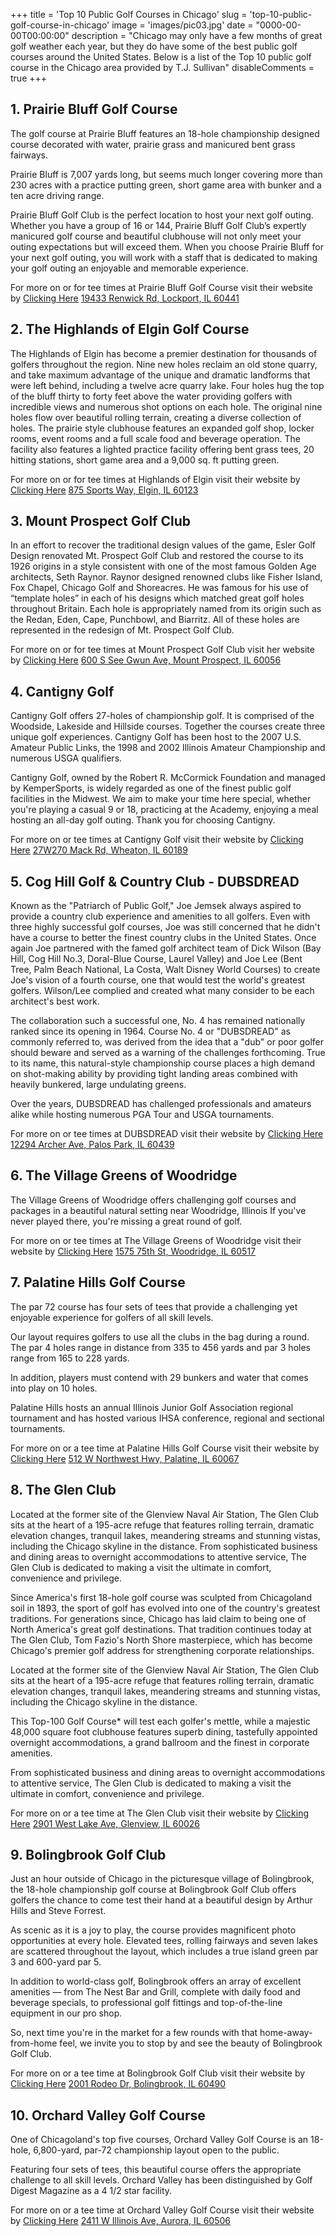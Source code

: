 +++
title = 'Top 10 Public Golf Courses in Chicago'
slug = 'top-10-public-golf-course-in-chicago'
image = 'images/pic03.jpg'
date = "0000-00-00T00:00:00"
description = "Chicago may only have a few months of great golf weather each year, but they do have some of the best public golf courses around the United States. Below is a list of the Top 10 public golf course in the Chicago area provided by T.J. Sullivan"
disableComments = true
+++



## 1. Prairie Bluff Golf Course

The golf course at Prairie Bluff features an 18-hole championship designed course decorated with water, prairie grass and manicured bent grass fairways.

Prairie Bluff is 7,007 yards long, but seems much longer covering more than 230 acres with a practice putting green, short game area with bunker and a ten acre driving range.

Prairie Bluff Golf Club is the perfect location to host your next golf outing. Whether you have a group of 16 or 144, Prairie Bluff Golf Club’s expertly manicured golf course and beautiful clubhouse will not only meet your outing expectations but will exceed them. When you choose Prairie Bluff for your next golf outing, you will work with a staff that is dedicated to making your golf outing an enjoyable and memorable experience.

For more on or for tee times at Prairie Bluff Golf Course visit their website by [Clicking Here](https://www.prairiebluffgc.com/)
[19433 Renwick Rd, Lockport, IL 60441](https://goo.gl/maps/654zBpm2ynVaQGk2A)

## 2. The Highlands of Elgin Golf Course

The Highlands of Elgin has become a premier destination for thousands of golfers throughout the region. Nine new holes reclaim an old stone quarry, and take maximum advantage of the unique and dramatic landforms that were left behind, including a twelve acre quarry lake. Four holes hug the top of the bluff thirty to forty feet above the water providing golfers with incredible views and numerous shot options on each hole. The original nine holes flow over beautiful rolling terrain, creating a diverse collection of holes. The prairie style clubhouse features an expanded golf shop, locker rooms, event rooms and a full scale food and beverage operation. The facility also features a lighted practice facility offering bent grass tees, 20 hitting stations, short game area and a 9,000 sq. ft putting green.

For more on or for tee times at Highlands of Elgin visit their website by [Clicking Here](https://highlandsofelgin.com/)
[875 Sports Way, Elgin, IL 60123](https://goo.gl/maps/t6WjKT8YwVekLQhw8)


## 3. Mount Prospect Golf Club

In an effort to recover the traditional design values of the game, Esler Golf Design renovated Mt. Prospect Golf Club and restored the course to its 1926 origins in a style consistent with one of the most famous Golden Age architects, Seth Raynor. Raynor designed renowned clubs like Fisher Island, Fox Chapel, Chicago Golf and Shoreacres. He was famous for his use of “template holes” in each of his designs which matched great golf holes throughout Britain. Each hole is appropriately named from its origin such as the Redan, Eden, Cape, Punchbowl, and Biarritz. All of these holes are represented in the redesign of Mt. Prospect Golf Club.

For more on or for tee times at Mount Prospect Golf Club visit her website by [Clicking Here](https://www.golfmtprospect.com/)
[600 S See Gwun Ave, Mount Prospect, IL 60056](https://goo.gl/maps/JFgM57hswAhBJXRW6)


## 4. Cantigny Golf

Cantigny Golf offers 27-holes of championship golf. It is comprised of the Woodside, Lakeside and Hillside courses. Together the courses create three unique golf experiences. Cantigny Golf has been host to the 2007 U.S. Amateur Public Links, the 1998 and 2002 Illinois Amateur Championship and numerous USGA qualifiers.

Cantigny Golf, owned by the Robert R. McCormick Foundation and managed by KemperSports, is widely regarded as one of the finest public golf facilities in the Midwest. We aim to make your time here special, whether you're playing a casual 9 or 18, practicing at the Academy, enjoying a meal hosting an all-day golf outing. Thank you for choosing Cantigny.

For more on or tee times at Cantigny Golf visit their website by [Clicking Here](https://www.cantignygolf.com/)
[27W270 Mack Rd, Wheaton, IL 60189](https://goo.gl/maps/CPb3uguLg9mnXTkYA)


## 5. Cog Hill Golf & Country Club - DUBSDREAD

Known as the "Patriarch of Public Golf," Joe Jemsek always aspired to provide a country club experience and amenities to all golfers. Even with three highly successful golf courses, Joe was still concerned that he didn't have a course to better the finest country clubs in the United States. Once again Joe partnered with the famed golf architect team of Dick Wilson (Bay Hill, Cog Hill No.3, Doral-Blue Course, Laurel Valley) and Joe Lee (Bent Tree, Palm Beach National, La Costa, Walt Disney World Courses) to create Joe's vision of a fourth course, one that would test the world's greatest golfers. Wilson/Lee complied and created what many consider to be each architect's best work.

The collaboration such a successful one, No. 4 has remained nationally ranked since its opening in 1964. Course No. 4 or "DUBSDREAD" as commonly referred to, was derived from the idea that a "dub" or poor golfer should beware and served as a warning of the challenges forthcoming. True to its name, this natural-style championship course places a high demand on shot-making ability by providing tight landing areas combined with heavily bunkered, large undulating greens.

Over the years, DUBSDREAD has challenged professionals and amateurs alike while hosting numerous PGA Tour and USGA tournaments.

For more on or tee times at DUBSDREAD visit their website by [Clicking Here](https://www.coghillgolf.com/golf/course-n-4)
[12294 Archer Ave, Palos Park, IL 60439](https://goo.gl/maps/wGokKwX197JWwfUy5)


## 6. The Village Greens of Woodridge

The Village Greens of Woodridge offers challenging golf courses and packages in a beautiful natural setting near Woodridge, Illinois If you've never played there, you're missing a great round of golf.

For more on or tee times at The Village Greens of Woodridge visit their website by [Clicking Here](https://www.villagegreensgolf.com/)
[1575 75th St, Woodridge, IL 60517](https://g.page/VillageGreensGolf?share)


## 7. Palatine Hills Golf Course

The par 72 course has four sets of tees that provide a challenging yet enjoyable experience for golfers of all skill levels.

Our layout requires golfers to use all the clubs in the bag during a round. The par 4 holes range in distance from 335 to 456 yards and par 3 holes range from 165 to 228 yards.

In addition, players must contend with 29 bunkers and water that comes into play on 10 holes.

Palatine Hills hosts an annual Illinois Junior Golf Association regional tournament and has hosted various IHSA conference, regional and sectional tournaments.

For more on or a tee time at Palatine Hills Golf Course visit their website by [Clicking Here](https://www.palatinehills.org/)
[512 W Northwest Hwy, Palatine, IL 60067](https://g.page/palatinehills?share)


## 8. The Glen Club

Located at the former site of the Glenview Naval Air Station, The Glen Club sits at the heart of a 195-acre refuge that features rolling terrain, dramatic elevation changes, tranquil lakes, meandering streams and stunning vistas, including the Chicago skyline in the distance. From sophisticated business and dining areas to overnight accommodations to attentive service, The Glen Club is dedicated to making a visit the ultimate in comfort, convenience and privilege.

Since America's first 18-hole golf course was sculpted from Chicagoland soil in 1893, the sport of golf has evolved into one of the country's greatest traditions. For generations since, Chicago has laid claim to being one of North America's great golf destinations. That tradition continues today at The Glen Club, Tom Fazio's North Shore masterpiece, which has become Chicago's premier golf address for strengthening corporate relationships.

Located at the former site of the Glenview Naval Air Station, The Glen Club sits at the heart of a 195-acre refuge that features rolling terrain, dramatic elevation changes, tranquil lakes, meandering streams and stunning vistas, including the Chicago skyline in the distance.

This Top-100 Golf Course* will test each golfer's mettle, while a majestic 48,000 square foot clubhouse features superb dining, tastefully appointed overnight accommodations, a grand ballroom and the finest in corporate amenities.

From sophisticated business and dining areas to overnight accommodations to attentive service, The Glen Club is dedicated to making a visit the ultimate in comfort, convenience and privilege.

For more on or a tee time at The Glen Club visit their website by [Clicking Here](https://www.theglenclub.com/)
[2901 West Lake Ave, Glenview, IL 60026](https://goo.gl/maps/nrYtnk43gHDGP85H9)


## 9. Bolingbrook Golf Club

Just an hour outside of Chicago in the picturesque village of Bolingbrook, the 18-hole championship golf course at Bolingbrook Golf Club offers golfers the chance to come test their hand at a beautiful design by Arthur Hills and Steve Forrest.

As scenic as it is a joy to play, the course provides magnificent photo opportunities at every hole. Elevated tees, rolling fairways and seven lakes are scattered throughout the layout, which includes a true island green par 3 and 600-yard par 5.

In addition to world-class golf, Bolingbrook offers an array of excellent amenities — from The Nest Bar and Grill, complete with daily food and beverage specials, to professional golf fittings and top-of-the-line equipment in our pro shop.

So, next time you're in the market for a few rounds with that home-away-from-home feel, we invite you to stop by and see the beauty of Bolingbrook Golf Club.

For more on or a tee time at Bolingbrook Golf Club visit their website by [Clicking Here](https://www.bolingbrookgolfclub.com/)
[2001 Rodeo Dr, Bolingbrook, IL 60490](https://goo.gl/maps/Cv3F361vwwkAoopD8)


## 10. Orchard Valley Golf Course

One of Chicagoland's top five courses, Orchard Valley Golf Course is an 18-hole, 6,800-yard, par-72 championship layout open to the public.

Featuring four sets of tees, this beautiful course offers the appropriate challenge to all skill levels. Orchard Valley has been distinguished by Golf Digest Magazine as a 4 1/2 star facility.

For more on or a tee time at Orchard Valley Golf Course visit their website by [Clicking Here](https://www.orchardvalleygolf.com/)
[2411 W Illinois Ave, Aurora, IL 60506](https://goo.gl/maps/wbycJTHzc8xyFZ637)


